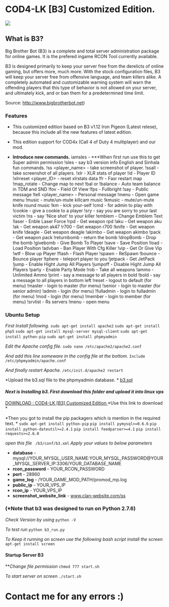 # COD4-LK [B3] Customized Edition.

![](https://github.com/dulkith/cod4/blob/master/images/bigbrotherbot-logo.png?raw=true)
## What is B3?​

Big Brother Bot (B3) is a complete and total server administration package for online games. It is the prefered ingame RCON Tool currently available.

B3 is designed primarily to keep your server free from the derelicts of online gaming, but offers more, much more. With the stock configuration files, B3 will keep your server free from offensive language, and team killers alike. A completely automated and customizable warning system will warn the offending players that this type of behavior is not allowed on your server, and ultimately kick, and or ban them for a predetermined time limit.

Source: http://www.bigbrotherbot.net)

### Features

- This customized edition based on B3 v1.12 Iron Pigeon (Latest relese), because this include all the new features of latest edition.
- This edition support for COD4x (Call 4 of Duty 4 multiplayer) and our mod.

- **Introduce new commands.**
iamsles - ***When first run use this to get Super admin permission 
!sles - say b3 version info
English and Sinhala fun commands. 
!ss <player_name> - take screenshot of player.
!ssall  - take screenshot of all players.
!xlr - XLR stats of player
!id - Player ID
!xlrreset <player_ID> - reset xlrstats data
!fr - Fasr restart map
!map_rotate - Change map to next
!bal or !balance - Auto team balance in TDM and SND
!fov - Field Of View
!fps - Fullbright
!say <message> - Public message
!tell <message> <player_name> - Personal message
!menu - Open game menu
!music - mute/un-mute killcam music
!kmusic - mute/un-mute knife round music
!km - kick your-self
!cmd - for admin to play with
!cookie - give a cookie to a player
!sry - say you are sorry to your last victim
!ns - say 'Nice shot' to your killer
!emblem - Change Emblem Text
!laser - Enble Laser Force
!rpd - Get weapon rpd
!aku - Get weapon aku
!ak - Get weapon ak47
!r700 - Get weapon r700
!knife - Get weapon knife
!deagle - Get weapon deagle
!akimbo - Get weapon akimbo
!pack - Get weapon pack
!returnbomb - return the bomb
!dropBomb - Drop the bomb
!givebomb - Give Bomb To Player
!save - Save Position
!load - Load Position
!advban - Ban Player With Cfg Killer
!vip - Get Or Give Vip
!wtf - Blow up Player
!flash - Flash Player
!spawn - ReSpawn
!bounce - Bounce player
!tphere - teleport player to you
!jetpack - Get JetPack
!jump - Enable Hight Jump All Players
!jumpoff - Disable Hight Jump All Players
!party - Enable Party Mode
!rob - Take all weapons
!ammo - Unlimited Ammo
!print - say a message to all players in bold
!bold - say a message to all players in bottom left
!reset - logout to default (for menu)
!master - login to master (for menu)
!senior - login to master (for senior admin)
!admin - login (for menu)
!fulladmin - login to fulladmin (for menu)
!mod - login (for menu)
!member - login to member (for menu)
!srvlist - Rs servers
!menu - open menu
### Ubuntu Setup

*First Install following.*
`sudo apt-get install apache2`
`sudo apt-get install php5`
`sudo apt-get install mysql-server mysql-client`
`sudo apt-get install python-pip`
`sudo apt-get install phpmyadmin`

 
*Edit the Apache config file.*
`sudo nano /etc/apache2/apache2.conf`


*And add this line someware in the config file at the bottom.*
`Include /etc/phpmyadmin/apache.conf`


*And finally restart Apache.*
`/etc/init.d/apache2 restart`


*Upload the b3.sql file to the phpmyadmin database. *
[b3.sql](https://github.com/dulkith/cod4/blob/master/b3_custom_edition/b3/sql/mysql/b3.sql "b3.sql")

#### *Next is Installing b3. First download this folder and  upload it into linux vps*
[DOWNLOAD : COD4-LK [B3] Customized Edition ](https://minhaskamal.github.io/DownGit/#/home?url=https://github.com/dulkith/cod4/tree/master/b3_custom_edition "DOWNLOAD ")
*Use this link to download *

*Then you got to install the pip packagers which is mention in the required text. *
`sudo apt-get install python-pip`
`pip install pymysql>=0.6.6`
`pip install python-dateutil>=2.4.1`
`pip install feedparser>=4.1`
`pip install requests>=2.6.0`

*open this file*
` /b3/conf/b3.xml`
*Apply your values to below parameters*

- **database** - mysql://YOUR_MYSQL_USER_NAME:YOUR_MYSQL_PASSWORD@YOUR_MYSQL_SERVER_IP:3306/YOUR_DATABASE_NAME
- **rcon_password** - YOUR_RCON_PASSWORD
- **port** - 28960
- **game_log** - /YOUR_GAME_MOD_PATH/promod_mp.log
- **public_ip** - YOUR_VPS_IP
- **rcon_ip** - YOUR_VPS_IP
- **screenshot_website_link** - www.clan-website.com/ss

### (*Note that b3 was designed to run on Python 2.7.6)
*Check Version by using*
`python -V`

*To test run*
`python b3_run.py`

*To Keep it running on screen  use the following bash script
install the screen*
`apt-get install screen`

#### Startup Server B3

***Change file permission*
`chmod 777 start.sh`

*To start server on screen*
`./start.sh`

# Contact me for any errors :)
